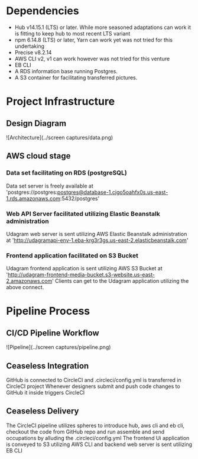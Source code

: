 # Dependencies

- Hub v14.15.1 (LTS) or later. While more seasoned adaptations can work it is fitting to keep hub to most recent LTS variant
- npm 6.14.8 (LTS) or later, Yarn can work yet was not tried for this undertaking
- Precise v8.2.14
- AWS CLI v2, v1 can work however was not tried for this venture
- EB CLI
- A RDS information base running Postgres.
- A S3 container for facilitating transferred pictures.

# Project Infrastructure

## Design Diagram
![Architecture](../screen captures/data.png)

## AWS cloud stage
### Data set facilitating on RDS (postgreSQL)
Data set server is freely available at 'postgres://postgres:postgres@database-1.cjgo5oahfx0s.us-east-1.rds.amazonaws.com:5432/postgres'
### Web API Server facilitated utilizing Elastic Beanstalk administration
Udagram web server is sent utilizing AWS Elastic Beanstalk administration at 'http://udagramapi-env-1.eba-krg3r3gs.us-east-2.elasticbeanstalk.com'
### Frontend application facilitated on S3 Bucket
Udagram frontend application is sent utilizing AWS S3 Bucket at 'http://udagram-frontend-media-bucket.s3-website.us-east-2.amazonaws.com'
Clients can get to the Udagram application utilizing the above connect.
# Pipeline Process
## CI/CD Pipeline Workflow
![Pipeline](../screen captures/pipeline.png)
## Ceaseless Integration
GitHub is connected to CircleCI and .circleci/config.yml is transferred in CircleCI project
Whenever designers submit and push code changes to GitHub it inside triggers CircleCI

## Ceaseless Delivery
The CircleCI pipeline utilizes spheres to introduce hub, aws cli and eb cli, checkout the code from GitHub repo and run assemble and send occupations by alluding the .circleci/config.yml
The frontend Ui application is conveyed to S3 utilizing AWS CLI and backend web server is sent utilizing EB CLI